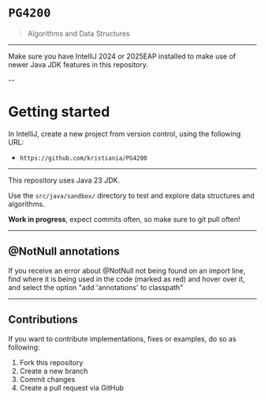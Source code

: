 # `PG4200`

> Algorithms and Data Structures

---

Make sure you have IntelliJ 2024 or 2025EAP installed to make use of newer Java JDK features in this repository.

--

# Getting started

In IntelliJ, create a new project from version control, using the following URL:
- `https://github.com/kristiania/PG4200`

---

This repository uses Java 23 JDK.

Use the `src/java/sandbox/` directory to test and explore data structures and algorithms.

**Work in progress**, expect commits often, so make sure to git pull often!

---

## @NotNull annotations

If you receive an error about @NotNull not being found on an import line,
find where it is being used in the code (marked as red) and hover over it,
and select the option "add 'annotations' to classpath"

---

## Contributions

If you want to contribute implementations, fixes or examples, do so as following:

1) Fork this repository
2) Create a new branch
3) Commit changes
4) Create a pull request via GitHub
